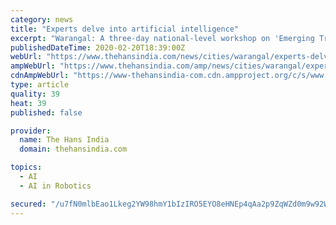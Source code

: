```yaml
---
category: news
title: "Experts delve into artificial intelligence"
excerpt: "Warangal: A three-day national-level workshop on 'Emerging Trends in Artificial Intelligence' sponsored by the Department of Science & Technology ... which are to be concentrated by every faculty in the direction of research like AI, Robotics, IoTs, Machine Learning, Internet, Cloud Computing , Big Data, Sensors, Block Chain, he said."
publishedDateTime: 2020-02-20T18:39:00Z
webUrl: "https://www.thehansindia.com/news/cities/warangal/experts-delve-into-artificial-intelligence-606482"
ampWebUrl: "https://www.thehansindia.com/amp/news/cities/warangal/experts-delve-into-artificial-intelligence-606482"
cdnAmpWebUrl: "https://www-thehansindia-com.cdn.ampproject.org/c/s/www.thehansindia.com/amp/news/cities/warangal/experts-delve-into-artificial-intelligence-606482"
type: article
quality: 39
heat: 39
published: false

provider:
  name: The Hans India
  domain: thehansindia.com

topics:
  - AI
  - AI in Robotics

secured: "/u7fN0mlbEao1Lkeg2YW98hmY1bIzIRO5EYO8eHNEp4qAa2p9ZqWZd0m9w92Wu6WFfVSGi3bBSPYNouD2pszImbiplAl0B1BvjycP0/G7Uiwgh3hvfNRcQk8udX2n6xtYWxbqNfPB2C4YGWhiRCOzTAev6lf9pSUKn1hpULe2OHQIcE0Ym8/1VFdGmcUE7zfLkcXsuLVicqTA4gy4XvwmAymSsCFcgIm4FusH2IgdmCOnSlwwWLBfrBVcCM811vqOhq6nlw5BAQyEgkuEkLoluwtieXgruXh7+pQDTsXE87DUA/Ic8a4h12vLRt4DxmbSk/UKJxFJ2tazhomOc1ezrFLEPCjvryFi+zoe9PbpqmU8hoIuKaFqBtCri5GtaPe7otmP8/l1JBgxD8hRJ5iCgOtX6KFx6SRXM90QdFIG+Q27lZZL09fhQwtFL1DZV6EKJRxu7I6I8trBqwVKwvpjCeCJIlcQ6dnuCFUlEVLQr0=;LyQVMKa7jt1AN8oPDZEtBw=="
---
```



